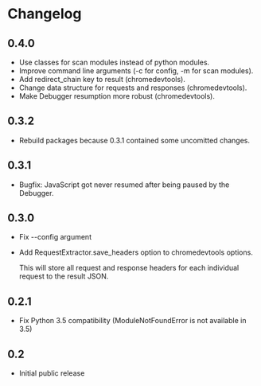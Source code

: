 Changelog
=========

0.4.0
-----

* Use classes for scan modules instead of python modules.
* Improve command line arguments (-c for config, -m for scan modules).
* Add redirect\_chain key to result (chromedevtools).
* Change data structure for requests and responses (chromedevtools).
* Make Debugger resumption more robust (chromedevtools).

0.3.2
-----

* Rebuild packages because 0.3.1 contained some uncomitted changes.

0.3.1
-----

* Bugfix: JavaScript got never resumed after being paused by the Debugger.

0.3.0
-----

* Fix --config argument
* Add RequestExtractor.save\_headers option to chromedevtools options.

  This will store all request and response headers for each individual request
  to the result JSON.

0.2.1
-----

* Fix Python 3.5 compatibility (ModuleNotFoundError is not available in 3.5)

0.2
---

* Initial public release
